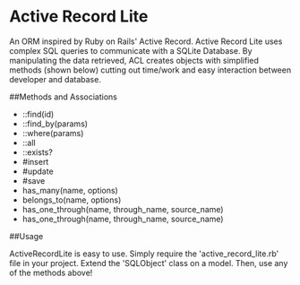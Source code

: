 # Active Record Lite
An ORM inspired by Ruby on Rails' Active Record. Active Record Lite uses complex SQL queries to communicate with a SQLite Database. By manipulating the data retrieved, ACL creates objects with simplified methods (shown below) cutting out time/work and easy interaction between developer and database.

##Methods and Associations

* ::find(id)
* ::find_by(params)
* ::where(params)
* ::all
* ::exists?
* #insert
* #update
* #save
* has_many(name, options)
* belongs_to(name, options)
* has_one_through(name, through_name, source_name)
* has_one_through(name, through_name, source_name)

##Usage

ActiveRecordLite is easy to use. Simply require the 'active_record_lite.rb' file in your project. Extend the 'SQLObject' class on a model. Then, use any of the methods above!
